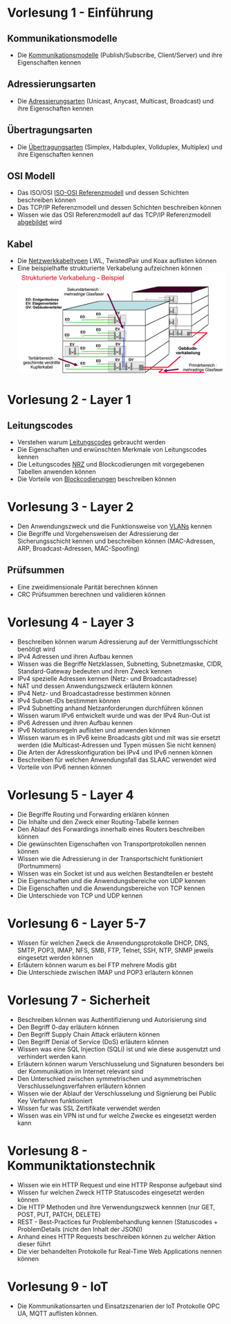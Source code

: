 # Vorlesung 1 - Einführung
## Kommunikationsmodelle
- Die [Kommunikationsmodelle](Basics.md#Kommunikationsmodelle) (Publish/Subscribe, Client/Server) und ihre Eigenschaften kennen

## Adressierungsarten
- Die [Adressierungsarten](Basics.md#Adressierungsarten) (Unicast, Anycast, Multicast, Broadcast) und ihre Eigenschaften kennen

## Übertragungsarten
- Die [Übertragungsarten](Basics.md#Übertragungsarten) (Simplex, Halbduplex, Vollduplex, Multiplex) und ihre Eigenschaften kennen

## OSI Modell
- Das ISO/OSI [ISO-OSI Referenzmodell](ISO-OSI%20Referenzmodell.md) und dessen Schichten beschreiben können
- Das TCP/IP Referenzmodell und dessen Schichten beschreiben können
- Wissen wie das OSI Referenzmodell auf das TCP/IP Referenzmodell [abgebildet](ISO-OSI%20Referenzmodell.md#Mapping%20auf%20TCP/IP) wird

## Kabel
- Die [Netzwerkkabeltypen](Basics.md#Kabel) LWL, TwistedPair und Koax auflisten können
- Eine beispielhafte strukturierte Verkabelung aufzeichnen können
![](Strukturierte_Verkabelung.png)

# Vorlesung 2 - Layer 1
## Leitungscodes
- Verstehen warum [Leitungscodes](ISO-OSI%20Referenzmodell.md#Leitungscodes) gebraucht werden
- Die Eigenschaften und erwünschten Merkmale von Leitungscodes kennen
- Die Leitungscodes [NRZ](ISO-OSI%20Referenzmodell.md#NRZ) und Blockcodierungen mit vorgegebenen Tabellen anwenden können
- Die Vorteile von [Blockcodierungen](ISO-OSI%20Referenzmodell.md#^5feed6) beschreiben können

# Vorlesung 3 - Layer 2
- Den Anwendungszweck und die Funktionsweise von [VLANs](Basics.md#VLAN) kennen
- Die Begriffe und Vorgehensweisen der Adressierung der Sicherungsschicht kennen und beschreiben können (MAC-Adressen, ARP, Broadcast-Adressen, MAC-Spoofing)

## Prüfsummen
- Eine zweidimensionale Parität berechnen können
- CRC Prüfsummen berechnen und validieren können

# Vorlesung 4 - Layer 3
- Beschreiben können warum Adressierung auf der Vermittlungsschicht benötigt wird
- IPv4 Adressen und ihren Aufbau kennen
- Wissen was die Begriffe Netzklassen, Subnetting, Subnetzmaske, CIDR, Standard-Gateway bedeuten und ihren Zweck kennen
- IPv4 spezielle Adressen kennen (Netz- und Broadcastadresse)
- NAT und dessen Anwendungszweck erläutern können
- IPv4 Netz- und Broadcastadresse bestimmen können
- IPv4 Subnet-IDs bestimmen können
- IPv4 Subnetting anhand Netzanforderungen durchführen können
- Wissen warum IPv6 entwickelt wurde und was der IPv4 Run-Out ist
- IPv6 Adressen und ihren Aufbau kennen
- IPv6 Notationsregeln auflisten und anwenden können
- Wissen warum es in IPv6 keine Broadcasts gibt und mit was sie ersetzt werden (die Multicast-Adressen und Typen müssen Sie nicht kennen)
- Die Arten der Adresskonfiguration bei IPv4 und IPv6 nennen können
- Beschreiben für welchen Anwendungsfall das SLAAC verwendet wird
- Vorteile von IPv6 nennen können

# Vorlesung 5 - Layer 4
- Die Begriffe Routing und Forwarding erklären können
- Die Inhalte und den Zweck einer Routing-Tabelle kennen
- Den Ablauf des Forwardings innerhalb eines Routers beschreiben können
- Die gewünschten Eigenschaften von Transportprotokollen nennen können
- Wissen wie die Adressierung in der Transportschicht funktioniert (Portnummern)
- Wissen was ein Socket ist und aus welchen Bestandteilen er besteht
- Die Eigenschaften und die Anwendungsbereiche von UDP kennen
- Die Eigenschaften und die Anwendungsbereiche von TCP kennen
- Die Unterschiede von TCP und UDP kennen

# Vorlesung 6 - Layer 5-7
- Wissen für welchen Zweck die Anwendungsprotokolle DHCP, DNS, SMTP, POP3, IMAP, NFS, SMB, FTP, Telnet, SSH, NTP, SNMP jeweils eingesetzt werden können
- Erläutern können warum es bei FTP mehrere Modis gibt
- Die Unterschiede zwischen IMAP und POP3 erläutern können

# Vorlesung 7 - Sicherheit
- Beschreiben können was Authentifizierung und Autorisierung sind
- Den Begriff 0-day erläutern können
- Den Begriff Supply Chain Attack erläutern können
- Den Begriff Denial of Service (DoS) erläutern können
- Wissen was eine SQL Injection (SQLi) ist und wie diese ausgenutzt und verhindert werden kann
- Erläutern können warum Verschlusselung und Signaturen besonders bei der Kommunikation im Internet relevant sind
- Den Unterschied zwischen symmetrischen und asymmetrischen Verschlusselungsverfahren erläutern können
- Wissen wie der Ablauf der Verschlusselung und Signierung bei Public Key Verfahren funktioniert
- Wissen fur was SSL Zertifikate verwendet werden
- Wissen was ein VPN ist und fur welche Zwecke es eingesetzt werden kann

# Vorlesung 8 - Kommuniktationstechnik
- Wissen wie ein HTTP Request und eine HTTP Response aufgebaut sind
- Wissen fur welchen Zweck HTTP Statuscodes eingesetzt werden können
- Die HTTP Methoden und ihre Verwendungszweck kennnen (nur GET, POST, PUT, PATCH, DELETE)
- REST - Best-Practices fur Problembehandlung kennen (Statuscodes + ProblemDetails (nicht den Inhalt der JSON))
- Anhand eines HTTP Requests beschreiben können zu welcher Aktion dieser führt
- Die vier behandelten Protokolle fur Real-Time Web Applications nennen können

# Vorlesung 9 - IoT
- Die Kommunikationsarten und Einsatzszenarien der IoT Protokolle OPC UA, MQTT auflisten können.